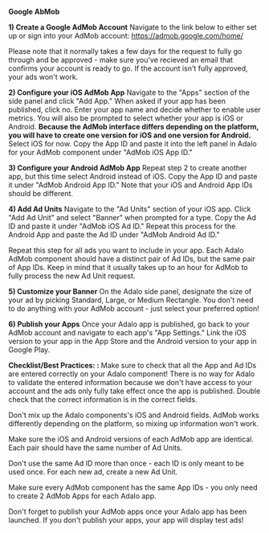 **Google AbMob**

**1) Create a Google AdMob Account**
Navigate to the link below to either set up or sign into your AdMob account:
https://admob.google.com/home/

Please note that it normally takes a few days for the request to fully go through and be approved - make sure you've recieved an email that confirms your account is ready to go. If the account isn't fully approved, your ads won't work.


**2) Configure your iOS AdMob App**
Navigate to the "Apps" section of the side panel and click "Add App." When asked if your app has been published, click no. Enter your app name and decide whether to enable user metrics. You will also be prompted to select whether your app is iOS or Android. **Because the AdMob interface differs depending on the platform, you will have to create one version for iOS and one version for Android.** Select iOS for now. Copy the App ID and paste it into the left panel in Adalo for your AdMob component under "AdMob iOS App ID."


**3) Configure your Android AdMob App**
Repeat step 2 to create another app, but this time select Android instead of iOS. Copy the App ID and paste it under "AdMob Android App ID." Note that your iOS and Android App IDs should be different. 


**4) Add Ad Units**
Navigate to the "Ad Units" section of your iOS app. Click "Add Ad Unit" and select "Banner" when prompted for a type. Copy the Ad ID and paste it under "AdMob iOS Ad ID." Repeat this process for the Android App and paste the Ad ID under "AdMob Android Ad ID."

Repeat this step for all ads you want to include in your app. Each Adalo AdMob component should have a distinct pair of Ad IDs, but the same pair of App IDs. Keep in mind that it usually takes up to an hour for AdMob to fully process the new Ad Unit request. 


**5) Customize your Banner**
On the Adalo side panel, designate the size of your ad by picking Standard, Large, or Medium Rectangle. You don't need to do anything with your AdMob account - just select your preferred option!


**6) Publish your Apps**
Once your Adalo app is published, go back to your AdMob account and navigate to each app's "App Settings." Link the iOS version to your app in the App Store and the Android version to your app in Google Play.


**Checklist/Best Practices: :**
Make sure to check that all the App and Ad IDs are entered correctly on your Adalo component! There is no way for Adalo to validate the entered information because we don't have access to your account and the ads only fully take effect once the app is published. Double check that the correct information is in the correct fields.

Don't mix up the Adalo components's iOS and Android fields. AdMob works differently depending on the platform, so mixing up information won't work.

Make sure the iOS and Android versions of each AdMob app are identical. Each pair should have the same number of Ad Units. 

Don't use the same Ad ID more than once - each ID is only meant to be used once. For each new ad, create a new Ad Unit. 

Make sure every AdMob component has the same App IDs - you only need to create 2 AdMob Apps for each Adalo app.

Don't forget to publish your AdMob apps once your Adalo app has been launched. If you don't publish your apps, your app will display test ads!
